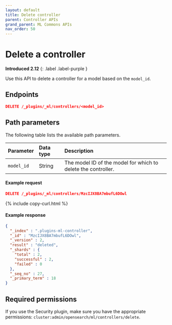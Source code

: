 ```yaml
---
layout: default
title: Delete controller
parent: Controller APIs
grand_parent: ML Commons APIs
nav_order: 50
---
```


# Delete a controller
**Introduced 2.12**
{: .label .label-purple }

Use this API to delete a controller for a model based on the `model_id`.

## Endpoints

```json
DELETE /_plugins/_ml/controllers/<model_id>
```

## Path parameters

The following table lists the available path parameters. 

| Parameter | Data type | Description |
| :--- | :--- | :--- |
| `model_id` | String | The model ID of the model for which to delete the controller. |

#### Example request

```json
DELETE /_plugins/_ml/controllers/MzcIJX8BA7mbufL6DOwl
```
{% include copy-curl.html %}

#### Example response

```json
{
  "_index" : ".plugins-ml-controller",
  "_id" : "MzcIJX8BA7mbufL6DOwl",
  "_version" : 2,
  "result" : "deleted",
  "_shards" : {
    "total" : 2,
    "successful" : 2,
    "failed" : 0
  },
  "_seq_no" : 27,
  "_primary_term" : 18
}
```

## Required permissions

If you use the Security plugin, make sure you have the appropriate permissions: `cluster:admin/opensearch/ml/controllers/delete`.